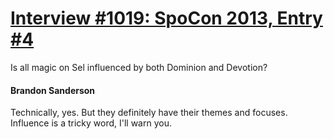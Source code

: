 # [Interview #1019: SpoCon 2013, Entry #4](https://www.theoryland.com/intvmain.php?i=1019#4)

Is all magic on Sel influenced by both Dominion and Devotion?

#### Brandon Sanderson

Technically, yes. But they definitely have their themes and focuses. Influence is a tricky word, I'll warn you.

